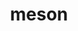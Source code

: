 ---
title: "meson"
layout: cache
categories: [package, develop-2024-09-22]
meta: {"versions": ["1.5.1"], "compilers": ["apple-clang@=15.0.0", "cce@=15.0.1", "gcc@=10.2.1", "gcc@=11.1.0", "gcc@=11.4.0", "gcc@=12.3.0", "gcc@=7.3.1", "gcc@=7.5.0", "gcc@=9.4.0", "oneapi@=2024.2.1"], "oss": ["amzn2", "centos7", "rhel8", "ubuntu18.04", "ubuntu20.04", "ubuntu22.04", "ventura"], "platforms": ["darwin", "linux"], "targets": ["aarch64", "neoverse_n1", "neoverse_v1", "neoverse_v2", "ppc64le", "x86_64_v3", "zen4"], "stacks": ["aws-isc", "aws-isc-aarch64", "data-vis-sdk", "developer-tools-manylinux2014", "e4s-cray-rhel", "e4s-neoverse-v2", "e4s-neoverse_v1", "e4s-oneapi", "e4s-power", "e4s-rocm-external", "ml-darwin-aarch64-mps", "ml-linux-x86_64-cpu", "ml-linux-x86_64-cuda", "ml-linux-x86_64-rocm", "radiuss", "root", "tutorial"], "num_specs": 26, "num_specs_by_stack": {"ml-darwin-aarch64-mps": 2, "root": 26, "aws-isc-aarch64": 2, "aws-isc": 1, "developer-tools-manylinux2014": 1, "e4s-cray-rhel": 2, "data-vis-sdk": 2, "e4s-power": 3, "radiuss": 2, "e4s-neoverse_v1": 3, "e4s-neoverse-v2": 1, "e4s-oneapi": 3, "ml-linux-x86_64-cuda": 3, "ml-linux-x86_64-rocm": 3, "ml-linux-x86_64-cpu": 3, "e4s-rocm-external": 1, "tutorial": 2}}
spec_details: [{"hash": "i6jnygrxknu4c73qfmgay6f6utemp7vf", "compiler": "apple-clang@=15.0.0", "versions": ["1.5.1"], "os": "ventura", "platform": "darwin", "target": "aarch64", "variants": ["build_system=python_pip", "patches=0f0b1bd"], "stacks": ["ml-darwin-aarch64-mps", "root"], "size": "-", "tarball": "https://binaries.spack.io/develop-2024-09-22/build_cache/darwin-ventura-aarch64/apple-clang-15.0.0/meson-1.5.1/darwin-ventura-aarch64-apple-clang-15.0.0-meson-1.5.1-i6jnygrxknu4c73qfmgay6f6utemp7vf.spack"}, {"hash": "suhxo45edpwf4ztxafqcncbn4xoyqsno", "compiler": "apple-clang@=15.0.0", "versions": ["1.5.1"], "os": "ventura", "platform": "darwin", "target": "aarch64", "variants": ["build_system=python_pip", "patches=0f0b1bd"], "stacks": ["ml-darwin-aarch64-mps", "root"], "size": "-", "tarball": "https://binaries.spack.io/develop-2024-09-22/build_cache/darwin-ventura-aarch64/apple-clang-15.0.0/meson-1.5.1/darwin-ventura-aarch64-apple-clang-15.0.0-meson-1.5.1-suhxo45edpwf4ztxafqcncbn4xoyqsno.spack"}, {"hash": "kzx3k5opoztuhvvekcztpw2gfbrvjem7", "compiler": "gcc@=7.3.1", "versions": ["1.5.1"], "os": "amzn2", "platform": "linux", "target": "aarch64", "variants": ["build_system=python_pip", "patches=0f0b1bd"], "stacks": ["aws-isc-aarch64", "root"], "size": "-", "tarball": "https://binaries.spack.io/develop-2024-09-22/build_cache/linux-amzn2-aarch64/gcc-7.3.1/meson-1.5.1/linux-amzn2-aarch64-gcc-7.3.1-meson-1.5.1-kzx3k5opoztuhvvekcztpw2gfbrvjem7.spack"}, {"hash": "otule2xcnd6foole7gtw2fmmkaoja3sb", "compiler": "gcc@=7.3.1", "versions": ["1.5.1"], "os": "amzn2", "platform": "linux", "target": "neoverse_n1", "variants": ["build_system=python_pip", "patches=0f0b1bd"], "stacks": ["aws-isc-aarch64", "root"], "size": "-", "tarball": "https://binaries.spack.io/develop-2024-09-22/build_cache/linux-amzn2-neoverse_n1/gcc-7.3.1/meson-1.5.1/linux-amzn2-neoverse_n1-gcc-7.3.1-meson-1.5.1-otule2xcnd6foole7gtw2fmmkaoja3sb.spack"}, {"hash": "pcb4iflaqe7hfbzq6oywq3osxtygzi2x", "compiler": "gcc@=7.3.1", "versions": ["1.5.1"], "os": "amzn2", "platform": "linux", "target": "x86_64_v3", "variants": ["build_system=python_pip", "patches=0f0b1bd"], "stacks": ["aws-isc", "root"], "size": "-", "tarball": "https://binaries.spack.io/develop-2024-09-22/build_cache/linux-amzn2-x86_64_v3/gcc-7.3.1/meson-1.5.1/linux-amzn2-x86_64_v3-gcc-7.3.1-meson-1.5.1-pcb4iflaqe7hfbzq6oywq3osxtygzi2x.spack"}, {"hash": "27j3zeliijvhhuudimx2i5e7b2yt26if", "compiler": "gcc@=10.2.1", "versions": ["1.5.1"], "os": "centos7", "platform": "linux", "target": "x86_64_v3", "variants": ["build_system=python_pip", "patches=0f0b1bd"], "stacks": ["developer-tools-manylinux2014", "root"], "size": "-", "tarball": "https://binaries.spack.io/develop-2024-09-22/build_cache/linux-centos7-x86_64_v3/gcc-10.2.1/meson-1.5.1/linux-centos7-x86_64_v3-gcc-10.2.1-meson-1.5.1-27j3zeliijvhhuudimx2i5e7b2yt26if.spack"}, {"hash": "2qr5rmnefkpxs63yt6bluaby5pma7jgc", "compiler": "cce@=15.0.1", "versions": ["1.5.1"], "os": "rhel8", "platform": "linux", "target": "zen4", "variants": ["build_system=python_pip", "patches=0f0b1bd"], "stacks": ["e4s-cray-rhel", "root"], "size": "-", "tarball": "https://binaries.spack.io/develop-2024-09-22/build_cache/linux-rhel8-zen4/cce-15.0.1/meson-1.5.1/linux-rhel8-zen4-cce-15.0.1-meson-1.5.1-2qr5rmnefkpxs63yt6bluaby5pma7jgc.spack"}, {"hash": "ia7sk6wzcb6u6hfifm2ihqditxajkwma", "compiler": "cce@=15.0.1", "versions": ["1.5.1"], "os": "rhel8", "platform": "linux", "target": "zen4", "variants": ["build_system=python_pip", "patches=0f0b1bd"], "stacks": ["e4s-cray-rhel", "root"], "size": "-", "tarball": "https://binaries.spack.io/develop-2024-09-22/build_cache/linux-rhel8-zen4/cce-15.0.1/meson-1.5.1/linux-rhel8-zen4-cce-15.0.1-meson-1.5.1-ia7sk6wzcb6u6hfifm2ihqditxajkwma.spack"}, {"hash": "7qlguupdzca5rsqcp3xqxq25u6mxd6e6", "compiler": "gcc@=11.1.0", "versions": ["1.5.1"], "os": "ubuntu20.04", "platform": "linux", "target": "x86_64_v3", "variants": ["build_system=python_pip", "patches=0f0b1bd"], "stacks": ["data-vis-sdk", "root"], "size": "-", "tarball": "https://binaries.spack.io/develop-2024-09-22/build_cache/linux-ubuntu20.04-x86_64_v3/gcc-11.1.0/meson-1.5.1/linux-ubuntu20.04-x86_64_v3-gcc-11.1.0-meson-1.5.1-7qlguupdzca5rsqcp3xqxq25u6mxd6e6.spack"}, {"hash": "vrlar7at3jbiaqueqin7drg2h7kkrd5u", "compiler": "gcc@=9.4.0", "versions": ["1.5.1"], "os": "ubuntu20.04", "platform": "linux", "target": "ppc64le", "variants": ["build_system=python_pip", "patches=0f0b1bd"], "stacks": ["root", "e4s-power"], "size": "-", "tarball": "https://binaries.spack.io/develop-2024-09-22/build_cache/linux-ubuntu20.04-ppc64le/gcc-9.4.0/meson-1.5.1/linux-ubuntu20.04-ppc64le-gcc-9.4.0-meson-1.5.1-vrlar7at3jbiaqueqin7drg2h7kkrd5u.spack"}, {"hash": "s6eopqmkoq2hhrncyqqz3jhzsgn4zi5e", "compiler": "gcc@=7.5.0", "versions": ["1.5.1"], "os": "ubuntu18.04", "platform": "linux", "target": "x86_64_v3", "variants": ["build_system=python_pip", "patches=0f0b1bd"], "stacks": ["radiuss", "root"], "size": "-", "tarball": "https://binaries.spack.io/develop-2024-09-22/build_cache/linux-ubuntu18.04-x86_64_v3/gcc-7.5.0/meson-1.5.1/linux-ubuntu18.04-x86_64_v3-gcc-7.5.0-meson-1.5.1-s6eopqmkoq2hhrncyqqz3jhzsgn4zi5e.spack"}, {"hash": "p4uxomz4dgbxc4s7tyqmtkghh4cgrqav", "compiler": "gcc@=7.5.0", "versions": ["1.5.1"], "os": "ubuntu18.04", "platform": "linux", "target": "x86_64_v3", "variants": ["build_system=python_pip", "patches=0f0b1bd"], "stacks": ["radiuss", "root"], "size": "-", "tarball": "https://binaries.spack.io/develop-2024-09-22/build_cache/linux-ubuntu18.04-x86_64_v3/gcc-7.5.0/meson-1.5.1/linux-ubuntu18.04-x86_64_v3-gcc-7.5.0-meson-1.5.1-p4uxomz4dgbxc4s7tyqmtkghh4cgrqav.spack"}, {"hash": "52m6xpgvq4c5q5ogoip4jjipz2hujkmk", "compiler": "gcc@=9.4.0", "versions": ["1.5.1"], "os": "ubuntu20.04", "platform": "linux", "target": "ppc64le", "variants": ["build_system=python_pip", "patches=0f0b1bd"], "stacks": ["root", "e4s-power"], "size": "-", "tarball": "https://binaries.spack.io/develop-2024-09-22/build_cache/linux-ubuntu20.04-ppc64le/gcc-9.4.0/meson-1.5.1/linux-ubuntu20.04-ppc64le-gcc-9.4.0-meson-1.5.1-52m6xpgvq4c5q5ogoip4jjipz2hujkmk.spack"}, {"hash": "isuiohwuwnkwq3oth534sqwpqoop4ytn", "compiler": "gcc@=9.4.0", "versions": ["1.5.1"], "os": "ubuntu20.04", "platform": "linux", "target": "ppc64le", "variants": ["build_system=python_pip", "patches=0f0b1bd"], "stacks": ["root", "e4s-power"], "size": "-", "tarball": "https://binaries.spack.io/develop-2024-09-22/build_cache/linux-ubuntu20.04-ppc64le/gcc-9.4.0/meson-1.5.1/linux-ubuntu20.04-ppc64le-gcc-9.4.0-meson-1.5.1-isuiohwuwnkwq3oth534sqwpqoop4ytn.spack"}, {"hash": "pasuixenqav7orfvoipsphssankt7ngi", "compiler": "gcc@=11.1.0", "versions": ["1.5.1"], "os": "ubuntu20.04", "platform": "linux", "target": "x86_64_v3", "variants": ["build_system=python_pip", "patches=0f0b1bd"], "stacks": ["data-vis-sdk", "root"], "size": "-", "tarball": "https://binaries.spack.io/develop-2024-09-22/build_cache/linux-ubuntu20.04-x86_64_v3/gcc-11.1.0/meson-1.5.1/linux-ubuntu20.04-x86_64_v3-gcc-11.1.0-meson-1.5.1-pasuixenqav7orfvoipsphssankt7ngi.spack"}, {"hash": "brjj5iq665ynmwpw47p7udphktj2r3cz", "compiler": "gcc@=11.4.0", "versions": ["1.5.1"], "os": "ubuntu22.04", "platform": "linux", "target": "neoverse_v1", "variants": ["build_system=python_pip", "patches=0f0b1bd"], "stacks": ["root", "e4s-neoverse_v1"], "size": "-", "tarball": "https://binaries.spack.io/develop-2024-09-22/build_cache/linux-ubuntu22.04-neoverse_v1/gcc-11.4.0/meson-1.5.1/linux-ubuntu22.04-neoverse_v1-gcc-11.4.0-meson-1.5.1-brjj5iq665ynmwpw47p7udphktj2r3cz.spack"}, {"hash": "mfywgpzrgg4jjlq5tx66ygluak2vwuwu", "compiler": "gcc@=11.4.0", "versions": ["1.5.1"], "os": "ubuntu22.04", "platform": "linux", "target": "neoverse_v1", "variants": ["build_system=python_pip", "patches=0f0b1bd"], "stacks": ["root", "e4s-neoverse_v1"], "size": "-", "tarball": "https://binaries.spack.io/develop-2024-09-22/build_cache/linux-ubuntu22.04-neoverse_v1/gcc-11.4.0/meson-1.5.1/linux-ubuntu22.04-neoverse_v1-gcc-11.4.0-meson-1.5.1-mfywgpzrgg4jjlq5tx66ygluak2vwuwu.spack"}, {"hash": "a4unuijvwjgoddrqz3isiyfuhwzmrch6", "compiler": "gcc@=11.4.0", "versions": ["1.5.1"], "os": "ubuntu22.04", "platform": "linux", "target": "neoverse_v1", "variants": ["build_system=python_pip", "patches=0f0b1bd"], "stacks": ["root", "e4s-neoverse_v1"], "size": "-", "tarball": "https://binaries.spack.io/develop-2024-09-22/build_cache/linux-ubuntu22.04-neoverse_v1/gcc-11.4.0/meson-1.5.1/linux-ubuntu22.04-neoverse_v1-gcc-11.4.0-meson-1.5.1-a4unuijvwjgoddrqz3isiyfuhwzmrch6.spack"}, {"hash": "khsegqlgkbbrux3mhnalzxfvcibcz7lb", "compiler": "gcc@=11.4.0", "versions": ["1.5.1"], "os": "ubuntu22.04", "platform": "linux", "target": "neoverse_v2", "variants": ["build_system=python_pip", "patches=0f0b1bd"], "stacks": ["e4s-neoverse-v2", "root"], "size": "-", "tarball": "https://binaries.spack.io/develop-2024-09-22/build_cache/linux-ubuntu22.04-neoverse_v2/gcc-11.4.0/meson-1.5.1/linux-ubuntu22.04-neoverse_v2-gcc-11.4.0-meson-1.5.1-khsegqlgkbbrux3mhnalzxfvcibcz7lb.spack"}, {"hash": "mjczagbtbmqvisd5u35fdfiaylaizoy7", "compiler": "oneapi@=2024.2.1", "versions": ["1.5.1"], "os": "ubuntu22.04", "platform": "linux", "target": "x86_64_v3", "variants": ["build_system=python_pip", "patches=0f0b1bd"], "stacks": ["e4s-oneapi", "root"], "size": "-", "tarball": "https://binaries.spack.io/develop-2024-09-22/build_cache/linux-ubuntu22.04-x86_64_v3/oneapi-2024.2.1/meson-1.5.1/linux-ubuntu22.04-x86_64_v3-oneapi-2024.2.1-meson-1.5.1-mjczagbtbmqvisd5u35fdfiaylaizoy7.spack"}, {"hash": "4a5wc5eg2vtigdn6ytt3jifstzuhfq27", "compiler": "gcc@=11.4.0", "versions": ["1.5.1"], "os": "ubuntu22.04", "platform": "linux", "target": "x86_64_v3", "variants": ["build_system=python_pip", "patches=0f0b1bd"], "stacks": ["ml-linux-x86_64-cuda", "ml-linux-x86_64-rocm", "ml-linux-x86_64-cpu", "e4s-rocm-external", "tutorial", "root"], "size": "-", "tarball": "https://binaries.spack.io/develop-2024-09-22/build_cache/linux-ubuntu22.04-x86_64_v3/gcc-11.4.0/meson-1.5.1/linux-ubuntu22.04-x86_64_v3-gcc-11.4.0-meson-1.5.1-4a5wc5eg2vtigdn6ytt3jifstzuhfq27.spack"}, {"hash": "bv3aeyx23mq3f5sejvjgocvu4zqyx3uy", "compiler": "gcc@=11.4.0", "versions": ["1.5.1"], "os": "ubuntu22.04", "platform": "linux", "target": "x86_64_v3", "variants": ["build_system=python_pip", "patches=0f0b1bd"], "stacks": ["ml-linux-x86_64-rocm", "ml-linux-x86_64-cuda", "ml-linux-x86_64-cpu", "root"], "size": "-", "tarball": "https://binaries.spack.io/develop-2024-09-22/build_cache/linux-ubuntu22.04-x86_64_v3/gcc-11.4.0/meson-1.5.1/linux-ubuntu22.04-x86_64_v3-gcc-11.4.0-meson-1.5.1-bv3aeyx23mq3f5sejvjgocvu4zqyx3uy.spack"}, {"hash": "mev4vqastdnlluhom5d6xtw7hpkgjf3r", "compiler": "gcc@=11.4.0", "versions": ["1.5.1"], "os": "ubuntu22.04", "platform": "linux", "target": "x86_64_v3", "variants": ["build_system=python_pip", "patches=0f0b1bd"], "stacks": ["ml-linux-x86_64-rocm", "ml-linux-x86_64-cuda", "ml-linux-x86_64-cpu", "root"], "size": "-", "tarball": "https://binaries.spack.io/develop-2024-09-22/build_cache/linux-ubuntu22.04-x86_64_v3/gcc-11.4.0/meson-1.5.1/linux-ubuntu22.04-x86_64_v3-gcc-11.4.0-meson-1.5.1-mev4vqastdnlluhom5d6xtw7hpkgjf3r.spack"}, {"hash": "h3dq3glq6xr7hqnjczs3ps37fdsc6itx", "compiler": "gcc@=12.3.0", "versions": ["1.5.1"], "os": "ubuntu22.04", "platform": "linux", "target": "x86_64_v3", "variants": ["build_system=python_pip", "patches=0f0b1bd"], "stacks": ["tutorial", "root"], "size": "-", "tarball": "https://binaries.spack.io/develop-2024-09-22/build_cache/linux-ubuntu22.04-x86_64_v3/gcc-12.3.0/meson-1.5.1/linux-ubuntu22.04-x86_64_v3-gcc-12.3.0-meson-1.5.1-h3dq3glq6xr7hqnjczs3ps37fdsc6itx.spack"}, {"hash": "qxebdvmrzjie3xai5vgj3jdpqvcs36cp", "compiler": "oneapi@=2024.2.1", "versions": ["1.5.1"], "os": "ubuntu22.04", "platform": "linux", "target": "x86_64_v3", "variants": ["build_system=python_pip", "patches=0f0b1bd"], "stacks": ["e4s-oneapi", "root"], "size": "-", "tarball": "https://binaries.spack.io/develop-2024-09-22/build_cache/linux-ubuntu22.04-x86_64_v3/oneapi-2024.2.1/meson-1.5.1/linux-ubuntu22.04-x86_64_v3-oneapi-2024.2.1-meson-1.5.1-qxebdvmrzjie3xai5vgj3jdpqvcs36cp.spack"}, {"hash": "czgjctlths5utjl4bxsdyvt4uqqqwneu", "compiler": "oneapi@=2024.2.1", "versions": ["1.5.1"], "os": "ubuntu22.04", "platform": "linux", "target": "x86_64_v3", "variants": ["build_system=python_pip", "patches=0f0b1bd"], "stacks": ["e4s-oneapi", "root"], "size": "-", "tarball": "https://binaries.spack.io/develop-2024-09-22/build_cache/linux-ubuntu22.04-x86_64_v3/oneapi-2024.2.1/meson-1.5.1/linux-ubuntu22.04-x86_64_v3-oneapi-2024.2.1-meson-1.5.1-czgjctlths5utjl4bxsdyvt4uqqqwneu.spack"}]
---
